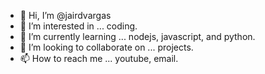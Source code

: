 - 👋 Hi, I’m @jairdvargas
- 👀 I’m interested in ... coding.
- 🌱 I’m currently learning ... nodejs, javascript, and python.
- 💞️ I’m looking to collaborate on ... projects.
- 📫 How to reach me ... youtube, email.

<!---
jairdvargas/jairdvargas is a ✨ special ✨ repository because its `README.md` (this file) appears on your GitHub profile.
You can click the Preview link to take a look at your changes.
--->
